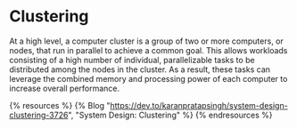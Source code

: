 # Clustering

At a high level, a computer cluster is a group of two or more computers, or nodes, that run in parallel to achieve a common goal. This allows workloads consisting of a high number of individual, parallelizable tasks to be distributed among the nodes in the cluster. As a result, these tasks can leverage the combined memory and processing power of each computer to increase overall performance.

{% resources %}
  {% Blog "https://dev.to/karanpratapsingh/system-design-clustering-3726", "System Design: Clustering" %}
{% endresources %}
